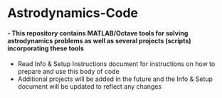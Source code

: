 # Astrodynamics-Code

#### - This repository contains MATLAB/Octave tools for solving astrodynamics problems as well as several projects (scripts) incorporating these tools  
- Read Info & Setup Instructions document for instructions on how to prepare and use this body of code
- Additional projects will be added in the future and the Info & Setup document will be updated to reflect any changes
